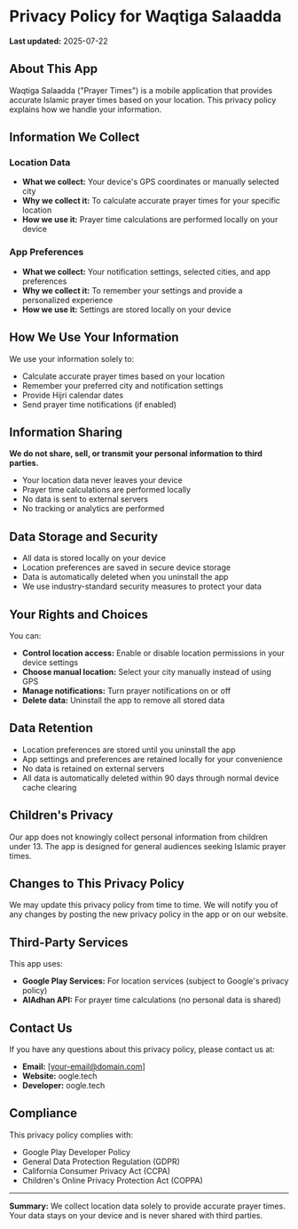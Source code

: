 # Privacy Policy for Waqtiga Salaadda

**Last updated:** 2025-07-22

## About This App
Waqtiga Salaadda ("Prayer Times") is a mobile application that provides accurate Islamic prayer times based on your location. This privacy policy explains how we handle your information.

## Information We Collect

### Location Data
- **What we collect:** Your device's GPS coordinates or manually selected city
- **Why we collect it:** To calculate accurate prayer times for your specific location
- **How we use it:** Prayer time calculations are performed locally on your device

### App Preferences
- **What we collect:** Your notification settings, selected cities, and app preferences
- **Why we collect it:** To remember your settings and provide a personalized experience
- **How we use it:** Settings are stored locally on your device

## How We Use Your Information

We use your information solely to:
- Calculate accurate prayer times based on your location
- Remember your preferred city and notification settings
- Provide Hijri calendar dates
- Send prayer time notifications (if enabled)

## Information Sharing

**We do not share, sell, or transmit your personal information to third parties.**

- Your location data never leaves your device
- Prayer time calculations are performed locally
- No data is sent to external servers
- No tracking or analytics are performed

## Data Storage and Security

- All data is stored locally on your device
- Location preferences are saved in secure device storage
- Data is automatically deleted when you uninstall the app
- We use industry-standard security measures to protect your data

## Your Rights and Choices

You can:
- **Control location access:** Enable or disable location permissions in your device settings
- **Choose manual location:** Select your city manually instead of using GPS
- **Manage notifications:** Turn prayer notifications on or off
- **Delete data:** Uninstall the app to remove all stored data

## Data Retention

- Location preferences are stored until you uninstall the app
- App settings and preferences are retained locally for your convenience
- No data is retained on external servers
- All data is automatically deleted within 90 days through normal device cache clearing

## Children's Privacy

Our app does not knowingly collect personal information from children under 13. The app is designed for general audiences seeking Islamic prayer times.

## Changes to This Privacy Policy

We may update this privacy policy from time to time. We will notify you of any changes by posting the new privacy policy in the app or on our website.

## Third-Party Services

This app uses:
- **Google Play Services:** For location services (subject to Google's privacy policy)
- **AlAdhan API:** For prayer time calculations (no personal data is shared)

## Contact Us

If you have any questions about this privacy policy, please contact us at:

- **Email:** [your-email@domain.com]
- **Website:** oogle.tech
- **Developer:** oogle.tech

## Compliance

This privacy policy complies with:
- Google Play Developer Policy
- General Data Protection Regulation (GDPR)
- California Consumer Privacy Act (CCPA)
- Children's Online Privacy Protection Act (COPPA)

---

**Summary:** We collect location data solely to provide accurate prayer times. Your data stays on your device and is never shared with third parties.
